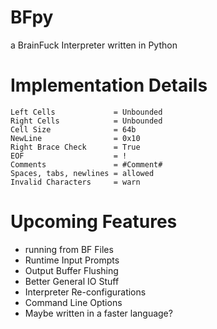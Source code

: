 # BFpy
a BrainFuck Interpreter written in Python

# Implementation Details

    Left Cells             = Unbounded
    Right Cells            = Unbounded
    Cell Size              = 64b
    NewLine                = 0x10
    Right Brace Check      = True
    EOF                    = !
    Comments               = #Comment#
    Spaces, tabs, newlines = allowed
    Invalid Characters     = warn

# Upcoming Features

 - running from BF Files
 - Runtime Input Prompts
 - Output Buffer Flushing
 - Better General IO Stuff
 - Interpreter Re-configurations
 - Command Line Options
 - Maybe written in a faster language?
